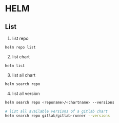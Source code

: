 # HELM

## List

1. list repo
```bash
helm repo list
```

2. list chart

```bash
helm list
```

3. list all chart

```bash
helm search repo 
```

4. list all version

```bash
helm search repo <reponame>/<chartname> --versions

# list all available versions of a gitlab chart
helm search repo gitlab/gitlab-runner --versions
```
